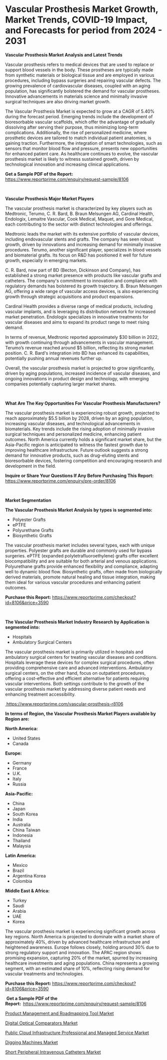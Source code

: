 <p><h1>Vascular Prosthesis Market Growth, Market Trends, COVID-19 Impact, and Forecasts for period from 2024 - 2031</h1></p><p><strong>Vascular Prosthesis Market Analysis and Latest Trends</strong></p>
<p><p>Vascular prosthesis refers to medical devices that are used to replace or support blood vessels in the body. These prostheses are typically made from synthetic materials or biological tissue and are employed in various procedures, including bypass surgeries and repairing vascular defects. The growing prevalence of cardiovascular diseases, coupled with an aging population, has significantly bolstered the demand for vascular prostheses. Innovative advancements in materials science and minimally invasive surgical techniques are also driving market growth. </p><p>The Vascular Prosthesis Market is expected to grow at a CAGR of 5.40% during the forecast period. Emerging trends include the development of bioresorbable vascular scaffolds, which offer the advantage of gradually dissolving after serving their purpose, thus minimizing long-term complications. Additionally, the rise of personalized medicine, where prosthetic devices are tailored to match individual patient anatomies, is gaining traction. Furthermore, the integration of smart technologies, such as sensors that monitor blood flow and pressure, presents new opportunities for enhanced patient care. As healthcare continues to evolve, the vascular prosthesis market is likely to witness sustained growth, driven by technological innovation and increasing clinical applications.</p></p>
<p><strong>Get a Sample PDF of the Report:&nbsp;</strong> <a href="https://www.reportprime.com/enquiry/request-sample/8106?utm_campaign=40&utm_medium=2&utm_source=Github&utm_content=ia&utm_term=26112024&utm_id=vascular-prosthesis">https://www.reportprime.com/enquiry/request-sample/8106</a></p>
<p>&nbsp;</p>
<p><strong>Vascular Prosthesis Major Market Players</strong></p>
<p><p>The vascular prosthesis market is characterized by key players such as Medtronic, Terumo, C. R. Bard, B. Braun Melsungen AG, Cardinal Health, Endologix, Lemaitre Vascular, Cook Medical, Maquet, and Gore Medical, each contributing to the sector with distinct technologies and offerings.</p><p>Medtronic leads the market with its extensive portfolio of vascular devices, including endovascular stents and grafts. The company has seen robust growth, driven by innovations and increasing demand for minimally invasive procedures. Terumo, another significant player, specializes in blood vessels and biomaterial grafts. Its focus on R&D has positioned it well for future growth, especially in emerging markets.</p><p>C. R. Bard, now part of BD (Becton, Dickinson and Company), has established a strong market presence with products like vascular grafts and catheters. The company's commitment to innovation and compliance with regulatory demands has bolstered its growth trajectory. B. Braun Melsungen AG, offering a wide range of vascular access devices, is also experiencing growth through strategic acquisitions and product expansions.</p><p>Cardinal Health provides a diverse range of medical products, including vascular implants, and is leveraging its distribution network for increased market penetration. Endologix specializes in innovative treatments for vascular diseases and aims to expand its product range to meet rising demand.</p><p>In terms of revenue, Medtronic reported approximately $30 billion in 2022, with growth continuing through advancements in vascular management. Terumo’s revenue reached around $5 billion, reflecting its strong market position. C. R. Bard's integration into BD has enhanced its capabilities, potentially pushing annual revenues further up. </p><p>Overall, the vascular prosthesis market is projected to grow significantly, driven by aging populations, increased incidence of vascular diseases, and ongoing innovations in product design and technology, with emerging companies potentially capturing larger market shares.</p></p>
<p>&nbsp;</p>
<p><strong>What Are The Key Opportunities For Vascular Prosthesis Manufacturers?</strong></p>
<p><p>The vascular prosthesis market is experiencing robust growth, projected to reach approximately $5.5 billion by 2028, driven by an aging population, increasing vascular diseases, and technological advancements in biomaterials. Key trends include the rising adoption of minimally invasive surgical techniques and personalized medicine, enhancing patient outcomes. North America currently holds a significant market share, but the Asia-Pacific region is anticipated to witness the fastest growth due to improving healthcare infrastructure. Future outlook suggests a strong demand for innovative products, such as drug-eluting stents and bioresorbable devices, fostering competition and encouraging research and development in the field.</p></p>
<p><strong>Inquire or Share Your Questions If Any Before Purchasing This Report:</strong> <a href="https://www.reportprime.com/enquiry/pre-order/8106?utm_campaign=40&utm_medium=2&utm_source=Github&utm_content=ia&utm_term=26112024&utm_id=vascular-prosthesis">https://www.reportprime.com/enquiry/pre-order/8106</a></p>
<p>&nbsp;</p>
<p><strong>Market Segmentation</strong></p>
<p><strong>The Vascular Prosthesis Market Analysis by types is segmented into:</strong></p>
<p><ul><li>Polyester Grafts</li><li>ePTFE</li><li>Polyurethane Grafts</li><li>Biosynthetic Grafts</li></ul></p>
<p><p>The vascular prosthesis market includes several types, each with unique properties. Polyester grafts are durable and commonly used for bypass surgeries. ePTFE (expanded polytetrafluoroethylene) grafts offer excellent biocompatibility and are suitable for both arterial and venous applications. Polyurethane grafts provide enhanced flexibility and compliance, adapting well to dynamic blood flow. Biosynthetic grafts, often made from biologically derived materials, promote natural healing and tissue integration, making them ideal for various vascular procedures and enhancing patient outcomes.</p></p>
<p><strong>Purchase this Report:&nbsp;</strong><a href="https://www.reportprime.com/checkout?id=8106&price=3590&utm_campaign=40&utm_medium=2&utm_source=Github&utm_content=ia&utm_term=26112024&utm_id=vascular-prosthesis">https://www.reportprime.com/checkout?id=8106&price=3590</a></p>
<p>&nbsp;</p>
<p><strong>The Vascular Prosthesis Market Industry Research by Application is segmented into:</strong></p>
<p><ul><li>Hospitals</li><li>Ambulatory Surgical Centers</li></ul></p>
<p><p>The vascular prosthesis market is primarily utilized in hospitals and ambulatory surgical centers for treating vascular diseases and conditions. Hospitals leverage these devices for complex surgical procedures, often providing comprehensive care and advanced interventions. Ambulatory surgical centers, on the other hand, focus on outpatient procedures, offering a cost-effective and efficient alternative for patients requiring vascular interventions. Both settings contribute to the growth of the vascular prosthesis market by addressing diverse patient needs and enhancing treatment accessibility.</p></p>
<p><a href="https://www.reportprime.com/vascular-prosthesis-r8106?utm_campaign=40&utm_medium=2&utm_source=Github&utm_content=ia&utm_term=26112024&utm_id=vascular-prosthesis">&nbsp;https://www.reportprime.com/vascular-prosthesis-r8106</a></p>
<p><strong>In terms of Region, the Vascular Prosthesis Market Players available by Region are:</strong></p>
<p>
    <p> <strong> North America: </strong>
        <ul>
            <li>United States</li>
            <li>Canada</li>
        </ul>
        </p> 
    <p> <strong> Europe: </strong>
        <ul>
            <li>Germany</li>
            <li>France</li>
            <li>U.K.</li>
            <li>Italy</li>
            <li>Russia</li>
        </ul>
        </p> 
    <p> <strong> Asia-Pacific: </strong>
        <ul>
            <li>China</li>
            <li>Japan</li>
            <li>South Korea</li>
            <li>India</li>
            <li>Australia</li>
            <li>China Taiwan</li>
            <li>Indonesia</li>
            <li>Thailand</li>
            <li>Malaysia</li>
        </ul>
        </p> 
    <p> <strong> Latin America: </strong>
        <ul>
            <li>Mexico</li>
            <li>Brazil</li>
            <li>Argentina Korea</li>
            <li>Colombia</li>
        </ul>
        </p> 
    <p> <strong> Middle East & Africa: </strong>
        <ul>
            <li>Turkey</li>
            <li>Saudi</li>
            <li>Arabia</li>
            <li>UAE</li>
            <li>Korea</li>
        </ul>
    </p>
    </p>
<p><p>The vascular prosthesis market is experiencing significant growth across key regions. North America is projected to dominate with a market share of approximately 40%, driven by advanced healthcare infrastructure and heightened awareness. Europe follows closely, holding around 30% due to strong regulatory support and innovation. The APAC region shows promising expansion, capturing 20% of the market, spurred by increasing healthcare investments and aging populations. China represents a growing segment, with an estimated share of 10%, reflecting rising demand for vascular treatments and technologies.</p></p>
<p><strong>Purchase this Report: </strong><a href="https://www.reportprime.com/checkout?id=8106&price=3590&utm_campaign=40&utm_medium=2&utm_source=Github&utm_content=ia&utm_term=26112024&utm_id=vascular-prosthesis">https://www.reportprime.com/checkout?id=8106&price=3590</a></p>
<p>&nbsp;<strong>Get a Sample PDF of the Report:&nbsp;&nbsp;</strong><a href="https://www.reportprime.com/enquiry/request-sample/8106?utm_campaign=40&utm_medium=2&utm_source=Github&utm_content=ia&utm_term=26112024&utm_id=vascular-prosthesis">https://www.reportprime.com/enquiry/request-sample/8106</a></p>
<p><strong></strong></p>
<p><p><a href="https://issuu.com/reportprime-2/docs/product-management-and-roadmapping-_2a81047d23d945?utm_campaign=40&utm_medium=2&utm_source=Github&utm_content=ia&utm_term=26112024&utm_id=vascular-prosthesis">Product Management and Roadmapping Tool Market</a></p><p><a href="https://www.linkedin.com/pulse/digital-optical-comparators-market-growth-outlook-projected-6ikvf?utm_campaign=40&utm_medium=2&utm_source=Github&utm_content=ia&utm_term=26112024&utm_id=vascular-prosthesis">Digital Optical Comparators Market</a></p><p><a href="https://issuu.com/reportprime-2/docs/public-cloud-infrastructure-profess_beec447bfc2ea6?utm_campaign=40&utm_medium=2&utm_source=Github&utm_content=ia&utm_term=26112024&utm_id=vascular-prosthesis">Public Cloud Infrastructure Professional and Managed Service Market</a></p><p><a href="https://www.linkedin.com/pulse/current-future-growth-potential-digging-machines-market-pfayf?utm_campaign=40&utm_medium=2&utm_source=Github&utm_content=ia&utm_term=26112024&utm_id=vascular-prosthesis">Digging Machines Market</a></p><p><a href="https://github.com/abbislposival/Market-Research-Report-List-1/blob/main/short-peripheral-intravenous-catheters-market.md?utm_campaign=40&utm_medium=2&utm_source=Github&utm_content=ia&utm_term=26112024&utm_id=vascular-prosthesis">Short Peripheral Intravenous Catheters Market</a></p></p>